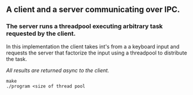 ## A client and a server communicating over IPC.

### The server runs a threadpool executing arbitrary task requested by the client.

In this implementation the client takes int's from a a keyboard input and requests the server that factorize the input using a threadpool to distribute the task. 

_All results are returned async to the client._

```
make
./program <size of thread pool
```
